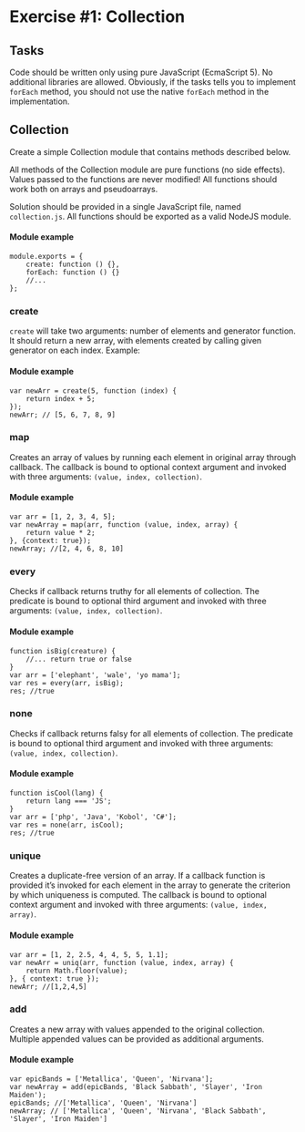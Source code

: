 # Exercise #1: Collection
## Tasks
Code should be written only using pure JavaScript (EcmaScript 5). No additional libraries are allowed. Obviously, if the tasks tells you to
implement `forEach` method, you should not use the native `forEach` method in the implementation.

## Collection
Create a simple Collection module that contains methods described below.

All methods of the Collection module are pure functions (no side effects). Values passed to the functions are never modified! All functions should
work both on arrays and pseudoarrays.

Solution should be provided in a single JavaScript file, named `collection.js`. All functions should be exported as a valid NodeJS module.

#### Module example
    module.exports = {
        create: function () {},
        forEach: function () {}
        //...
    };
### create
`create` will take two arguments: number of elements and generator function. It should return a new array, with elements created by calling given
generator on each index. Example:
#### Module example
    var newArr = create(5, function (index) {
        return index + 5;
    });
    newArr; // [5, 6, 7, 8, 9]
### map
Creates an array of values by running each element in original array through callback. The callback is bound to optional context argument and
invoked with three arguments: `(value, index, collection)`.
#### Module example
    var arr = [1, 2, 3, 4, 5];
    var newArray = map(arr, function (value, index, array) {
        return value * 2;
    }, {context: true});
    newArray; //[2, 4, 6, 8, 10]
### every
Checks if callback returns truthy for all elements of collection. The predicate is bound to optional third argument and invoked with three
arguments: `(value, index, collection)`.
#### Module example
    function isBig(creature) {
        //... return true or false
    }
    var arr = ['elephant', 'wale', 'yo mama'];
    var res = every(arr, isBig);
    res; //true
### none
Checks if callback returns falsy for all elements of collection. The predicate is bound to optional third argument and invoked with three
arguments: `(value, index, collection)`.
#### Module example
    function isCool(lang) {
        return lang === 'JS';
    }
    var arr = ['php', 'Java', 'Kobol', 'C#'];
    var res = none(arr, isCool);
    res; //true
### unique
Creates a duplicate-free version of an array. If a callback function is provided it’s invoked for each element in the array to generate the criterion by
which uniqueness is computed. The callback is bound to optional context argument and invoked with three arguments: `(value, index, array)`.
#### Module example
    var arr = [1, 2, 2.5, 4, 4, 5, 5, 1.1];
    var newArr = uniq(arr, function (value, index, array) {
        return Math.floor(value);
    }, { context: true });
    newArr; //[1,2,4,5]
### add
Creates a new array with values appended to the original collection. Multiple appended values can be provided as additional arguments.
#### Module example
    var epicBands = ['Metallica', 'Queen', 'Nirvana'];
    var newArray = add(epicBands, 'Black Sabbath', 'Slayer', 'Iron Maiden');
    epicBands; //['Metallica', 'Queen', 'Nirvana']
    newArray; // ['Metallica', 'Queen', 'Nirvana', 'Black Sabbath', 'Slayer', 'Iron Maiden']
